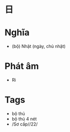 # 日

# Nghĩa
* (bộ) Nhật (ngày, chủ nhật)

# Phát âm
* Rì

# Tags
* bộ thủ
*  bộ thủ 4 nét
*  /Sơ cấp//22/

